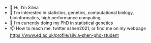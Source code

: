 - 👋 Hi, I’m Silvia
- 👀 I’m interested in statistics, genetics, computational biology, bioinformatics, high performance computing
- 🌱 I’m currently doing my PhD in statistical genetics
- 📫 How to reach me: twitter sshen2021, or find me on my webpage https://www.ed.ac.uk/profile/silvia-shen-phd-student
